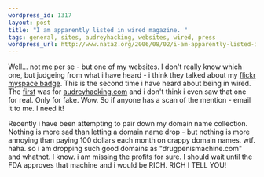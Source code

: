 ```yaml
--- 
wordpress_id: 1317
layout: post
title: "I am apparently listed in wired magazine. "
tags: general, sites, audreyhacking, websites, wired, press
wordpress_url: http://www.nata2.org/2006/08/02/i-am-apparently-listed-in-wired-magazine/
---
```

Well... not me per se - but one of my websites. I don't really know which one, but judgeing from what i have heard - i think they talked about my <a href="http://flashandburn.net/flickrtools/">flickr myspace badge</a>. This is the second time i have heard about being in wired. The <a href="http://nata2.info/?path=pictures%2FIncoming&img=audrey_wired.jpg">first</a> was for <a href="http://www.audreyhacking.com">audreyhacking.com</a> and i don't think i even saw that one for real. Only for fake. Wow. So if anyone has a scan of the mention - email it to me. I need it!

Recently i have been attempting to pair down my domain name collection. Nothing is more sad than letting a domain name drop - but nothing is more annoying than paying 100 dollars each month on crappy domain names. wtf. haha. so i am dropping such good domains as "drugpenismachine.com" and whatnot. I know. i am missing the profits for sure. I should wait until the FDA approves that machine and i would be RICH. RICH I TELL YOU!
